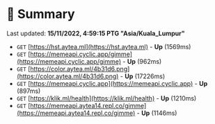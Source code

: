 # 📖 Summary
Last updated: **15/11/2022, 4:59:15 PTG "Asia/Kuala_Lumpur"**

- `GET` [https://hst.aytea.ml](https://hst.aytea.ml) - **Up** (1569ms)
- `GET` [https://memeapi.cyclic.app/gimme](https://memeapi.cyclic.app/gimme) - **Up** (962ms)
- `GET` [https://color.aytea.ml/4b31d6.png](https://color.aytea.ml/4b31d6.png) - **Up** (17226ms)
- `GET` [https://memeapi.cyclic.app](https://memeapi.cyclic.app) - **Up** (897ms)
- `GET` [https://klik.ml/health](https://klik.ml/health) - **Up** (1210ms)
- `GET` [https://memeapi.aytea14.repl.co/gimme](https://memeapi.aytea14.repl.co/gimme) - **Up** (1146ms)
